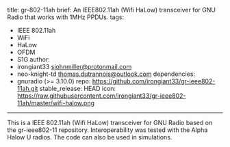 title: gr-802-11ah
brief: An IEEE802.11ah (Wifi HaLow) transceiver for GNU Radio that works with 1MHz PPDUs.
tags:
  - IEEE 802.11ah
  - WiFi
  - HaLow
  - OFDM
  - S1G
author:
  - irongiant33 <sjohnmiller@protonmail.com>
  - neo-knight-td <thomas.dutrannois@outlook.com>
dependencies:
  - gnuradio (>= 3.10.0)
repo: https://github.com/irongiant33/gr-ieee802-11ah.git
stable_release: HEAD
icon: https://raw.githubusercontent.com/irongiant33/gr-ieee802-11ah/master/wifi-halow.png
---

This is a IEEE 802.11ah (Wifi HaLow) transceiver for GNU Radio based on the gr-ieee802-11 repository. Interoperability was tested with the Alpha Halow U radios. The code can also be used in simulations.
